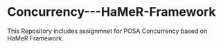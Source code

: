 # Concurrency---HaMeR-Framework
This Repository includes assignmnet for POSA Concurrency based on HaMeR Framework.
